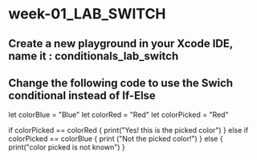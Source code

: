 # week-01_LAB_SWITCH


## Create a new playground in your Xcode IDE, name it : conditionals_lab_switch
## Change the following code to use the Swich conditional instead of If-Else

 let colorBlue  = "Blue"
 let colorRed = "Red"
 let colorPicked = "Red"
 
 if  colorPicked == colorRed {
     print("Yes! this is the picked color")
 } else if colorPicked == colorBlue   {
     print ("Not the picked color!")
 } else {
     print("color picked is not known")
 }
